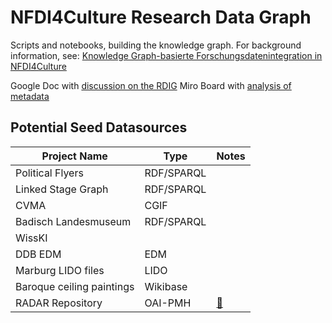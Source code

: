 # NFDI4Culture Research Data Graph

Scripts and notebooks, building the knowledge graph. For background information, see: [Knowledge Graph-basierte Forschungsdatenintegration in NFDI4Culture](https://zenodo.org/record/7748740)

Google Doc with [discussion on the RDIG](https://docs.google.com/document/d/1YhT8DZqs4boTLPHFuQL4WXLe7M47f6m61ci0CclCafo/edit)
Miro Board with [analysis of metadata](https://miro.com/app/board/uXjVMToHGSI=/)

## Potential Seed Datasources

| Project Name              | Type       | Notes                     |
| ------------------------- | ---------- | ------------------------- |
| Political Flyers          | RDF/SPARQL |                           |
| Linked Stage Graph        | RDF/SPARQL |                           |
| CVMA                      | CGIF       |                           |
| Badisch Landesmuseum      | RDF/SPARQL |                           |
| WissKI                    |            |                           |
| DDB EDM                   | EDM        |                           |
| Marburg LIDO files        | LIDO       |                           |
| Baroque ceiling paintings | Wikibase   |                           |
| RADAR Repository          | OAI-PMH    | [📓](RADAR4Culture.ipynb) |
